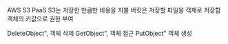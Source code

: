 
AWS S3
PaaS
S3는 저장한 만큼만 비용을 지불 
버킷은 저장할 파일을 객체로 저장함
객체의 키값으로 권한 부여

DeleteObject", 객체 삭제
GetObject", 객체 접근
 PutObject" 객체 생성


